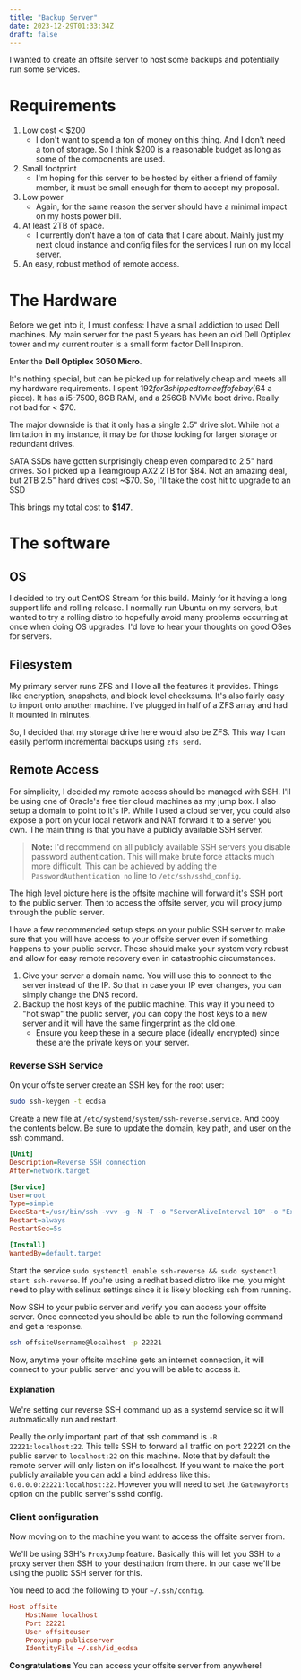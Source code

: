 ```yaml
---
title: "Backup Server"
date: 2023-12-29T01:33:34Z
draft: false
---
```


I wanted to create an offsite server to host some backups and potentially run some services.

# Requirements

1. Low cost < $200
    - I don't want to spend a ton of money on this thing. And I don't need a ton of storage. So I
      think $200 is a reasonable budget as long as some of the components are used.
2. Small footprint
    - I'm hoping for this server to be hosted by either a friend of family member, it must be small
      enough for them to accept my proposal.
3. Low power
    - Again, for the same reason the server should have a minimal impact on my hosts power bill.
4. At least 2TB of space.
    - I currently don't have a ton of data that I care about. Mainly just my next cloud instance and
      config files for the services I run on my local server.
5. An easy, robust method of remote access.

# The Hardware

Before we get into it, I must confess: I have a small addiction to used Dell machines. My main
server for the past 5 years has been an old Dell Optiplex tower and my current router is a small
form factor Dell Inspiron.

Enter the **Dell Optiplex 3050 Micro**.

It's nothing special, but can be picked up for relatively cheap and meets all my hardware
requirements. I spent $192 for 3 shipped to me off of ebay ($64 a piece). It has a i5-7500, 8GB RAM,
and a 256GB NVMe boot drive. Really not bad for < $70.

The major downside is that it only has a single 2.5" drive slot. While not a limitation in my
instance, it may be for those looking for larger storage or redundant drives.

SATA SSDs have gotten surprisingly cheap even compared to 2.5" hard drives. So I picked up a
Teamgroup AX2 2TB for $84. Not an amazing deal, but 2TB 2.5" hard drives cost ~$70. So, I'll take
the cost hit to upgrade to an SSD

This brings my total cost to **$147**.

# The software

## OS

I decided to try out CentOS Stream for this build. Mainly for it having a long support life and
rolling release. I normally run Ubuntu on my servers, but wanted to try a rolling distro to
hopefully avoid many problems occurring at once when doing OS upgrades. I'd love to hear your
thoughts on good OSes for servers.

## Filesystem

My primary server runs ZFS and I love all the features it provides. Things like encryption,
snapshots, and block level checksums. It's also fairly easy to import onto another machine. I've
plugged in half of a ZFS array and had it mounted in minutes.

So, I decided that my storage drive here would also be ZFS. This way I can easily perform
incremental backups using `zfs send`.

## Remote Access

For simplicity, I decided my remote access should be managed with SSH. I'll be using one of Oracle's
free tier cloud machines as my jump box. I also setup a domain to point to it's IP. While I used a
cloud server, you could also expose a port on your local network and NAT forward it to a server you
own. The main thing is that you have a publicly available SSH server.

> **Note:** I'd recommend on all publicly available SSH servers you disable password authentication.
> This will make brute force attacks much more difficult. This can be achieved by adding the
> `PasswordAuthentication no` line to `/etc/ssh/sshd_config`.

The high level picture here is the offsite machine will forward it's SSH port to the public server.
Then to access the offsite server, you will proxy jump through the public server.

I have a few recommended setup steps on your public SSH server to make sure that you will have
access to your offsite server even if something happens to your public server. These should make
your system very robust and allow for easy remote recovery even in catastrophic circumstances.

1. Give your server a domain name. You will use this to connect to the server instead of the IP. So
   that in case your IP ever changes, you can simply change the DNS record.
2. Backup the host keys of the public machine. This way if you need to "hot swap" the public server,
   you can copy the host keys to a new server and it will have the same fingerprint as the old one.
    - Ensure you keep these in a secure place (ideally encrypted) since these are the private keys
      on your server.

### Reverse SSH Service

On your offsite server create an SSH key for the root user:

```bash
sudo ssh-keygen -t ecdsa
```

Create a new file at `/etc/systemd/system/ssh-reverse.service`. And copy the contents below. Be sure
to update the domain, key path, and user on the ssh command.

```ini
[Unit]
Description=Reverse SSH connection
After=network.target

[Service]
User=root
Type=simple
ExecStart=/usr/bin/ssh -vvv -g -N -T -o "ServerAliveInterval 10" -o "ExitOnForwardFailure yes" -R 22221:localhost:22 -i /root/.ssh/id_ecdsa user@ssh.example.com
Restart=always
RestartSec=5s

[Install]
WantedBy=default.target
```

Start the service `sudo systemctl enable ssh-reverse && sudo systemctl start ssh-reverse`. If you're
using a redhat based distro like me, you might need to play with selinux settings since it is likely
blocking ssh from running.

Now SSH to your public server and verify you can access your offsite server. Once connected you
should be able to run the following command and get a response.

```bash
ssh offsiteUsername@localhost -p 22221
```

Now, anytime your offsite machine gets an internet connection, it will connect to your public server
and you will be able to access it.

#### Explanation

We're setting our reverse SSH command up as a systemd service so it will automatically run and
restart.

Really the only important part of that ssh command is `-R 22221:localhost:22`. This tells SSH to
forward all traffic on port 22221 on the public server to `localhost:22` on this machine. Note that
by default the remote server will only listen on it's localhost. If you want to make the port
publicly available you can add a bind address like this: `0.0.0.0:22221:localhost:22`. However you
will need to set the `GatewayPorts` option on the public server's sshd config.

### Client configuration

Now moving on to the machine you want to access the offsite server from.

We'll be using SSH's `ProxyJump` feature. Basically this will let you SSH to a proxy server then SSH
to your destination from there. In our case we'll be using the public SSH server for this.

You need to add the following to your `~/.ssh/config`.

```conf
Host offsite
	HostName localhost
	Port 22221
	User offsiteuser
	Proxyjump publicserver
	IdentityFile ~/.ssh/id_ecdsa
```

**Congratulations** You can access your offsite server from anywhere!